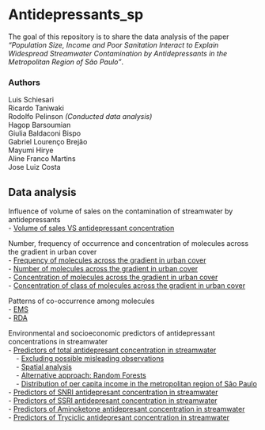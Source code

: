 
<!-- README.md is generated from README.Rmd. Please edit that file -->

# Antidepressants_sp

The goal of this repository is to share the data analysis of the paper
*“Population Size, Income and Poor Sanitation Interact to Explain
Widespread Streamwater Contamination by Antidepressants in the
Metropolitan Region of São Paulo”*.

### Authors

Luis Schiesari<br /> Ricardo Taniwaki<br /> Rodolfo Pelinson *(Conducted
data analysis)* <br /> Hagop Barsoumian<br /> Giulia Baldaconi
Bispo<br /> Gabriel Lourenço Brejão<br /> Mayumi Hirye<br /> Aline
Franco Martins<br /> Jose Luiz Costa<br />

## Data analysis

Influence of volume of sales on the contamination of streamwater by
antidepressants<br> - [Volume of sales VS antidepressant
concentration](https://github.com/RodolfoPelinson/Antidepressants_sp/blob/master/markdowns/Sales_contamination.md)<br>

Number, frequency of occurrence and concentration of molecules across
the gradient in urban cover<br> - [Frequency of molecules across the
gradient in urban
cover](https://github.com/RodolfoPelinson/Antidepressants_sp/blob/master/markdowns/frequency_molecules_loess.md)<br> -
[Number of molecules across the gradient in urban
cover](https://github.com/RodolfoPelinson/Antidepressants_sp/blob/master/markdowns/N_molecules_gam.md)<br> -
[Concentration of molecules across the gradient in urban
cover](https://github.com/RodolfoPelinson/Antidepressants_sp/blob/master/markdowns/concentration_individual_molecules_gam.md)<br> -
[Concentration of class of molecules across the gradient in urban
cover](https://github.com/RodolfoPelinson/Antidepressants_sp/blob/master/markdowns/concentration_molecules_gam.md)<br>

Patterns of co-occurrence among molecules<br> -
[EMS](https://github.com/RodolfoPelinson/Antidepressants_sp/blob/master/markdowns/EMS.md)<br> -
[RDA](https://github.com/RodolfoPelinson/Antidepressants_sp/blob/master/markdowns/RDA.md)<br>

Environmental and socioeconomic predictors of antidepressant
concentrations in streamwater<br> - [Predictors of total antidepresant
concentration in
streamwater](https://github.com/RodolfoPelinson/Antidepressants_sp/blob/master/markdowns/model_selection_all.md)<br>
    - [Excluding possible misleading
observations](https://github.com/RodolfoPelinson/Antidepressants_sp/blob/master/markdowns/model_selection_all_exc_obs.md)<br>
    - [Spatial
analysis](https://github.com/RodolfoPelinson/Antidepressants_sp/blob/master/markdowns/spatial_analyses.md)<br>
    - [Alternative approach: Random
Forests](https://github.com/RodolfoPelinson/Antidepressants_sp/blob/master/markdowns/randomForest_approach.md)<br>
    - [Distribution of per capita income in the metropolitan region of
São
Paulo](https://github.com/RodolfoPelinson/Antidepressants_sp/blob/master/markdowns/histogram.md)<br> -
[Predictors of SNRI antidepresant concentration in
streamwater](https://github.com/RodolfoPelinson/Antidepressants_sp/blob/master/markdowns/model_selection_SNRI.md)<br> -
[Predictors of SSRI antidepresant concentration in
streamwater](https://github.com/RodolfoPelinson/Antidepressants_sp/blob/master/markdowns/model_selection_SSRI.md)<br> -
[Predictors of Aminoketone antidepresant concentration in
streamwater](https://github.com/RodolfoPelinson/Antidepressants_sp/blob/master/markdowns/model_selection_Aminoketone.md)<br> -
[Predictors of Tryciclic antidepresant concentration in
streamwater](https://github.com/RodolfoPelinson/Antidepressants_sp/blob/master/markdowns/model_selection_Tricyclic.md)<br>
